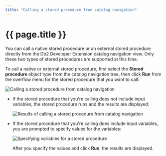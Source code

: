 ```yaml
---
title: "Calling a stored procedure from catalog navigation"
---
```


# {{ page.title }}

You can call a native stored procedure or an external stored procedure directly from the Db2 Developer Extension catalog navigation view. Only these two types of stored procedures are supported at this time.

To call a native or external stored procedure, first select the **Stored procedure** object type from the catalog navigation tree, then click **Run** from the overflow menu for the stored procedure that you want to call:  

![Calling a stored procedure from catalog navigation]({{site.baseurl}}/assets/images/call-stored-procedure-run.png)

- If the stored procedure that you're calling does not include input variables, the stored procedure runs and the results are displayed:

  ![Results of calling a stored procedure from catalog navigation]({{site.baseurl}}/assets/images/call-stored-procedure-results.png)

- If the stored procedure that you're calling does include input variables, you are prompted to specify values for the variables:

  ![Specifying variables for a stored procedure]({{site.baseurl}}/assets/images/call-stored-procedure-variables.png)

  After you specify the values and click **Run**, the results are displayed.
